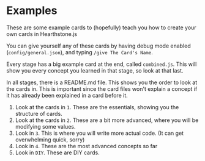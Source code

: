 # Examples
These are some example cards to (hopefully) teach you how to create your own cards in Hearthstone.js

You can give yourself any of these cards by having debug mode enabled (`config/general.json`), and typing `/give The Card's Name`.

Every stage has a big example card at the end, called `combined.js`. This will show you every concept you learned in that stage, so look at that last.

In all stages, there is a README.md file. This shows you the order to look at the cards in. This is important since the card files won't explain a concept if it has already been explained in a card before it.

1. Look at the cards in `1`. These are the essentials, showing you the structure of cards.
2. Look at the cards in `2`. These are a bit more advanced, where you will be modifying some values.
3. Look in `3`. This is where you will write more actual code. (It can get overwhelming quick, sorry)
4. Look in `4`. These are the most advanced concepts so far
5. Look in `DIY`. These are DIY cards.